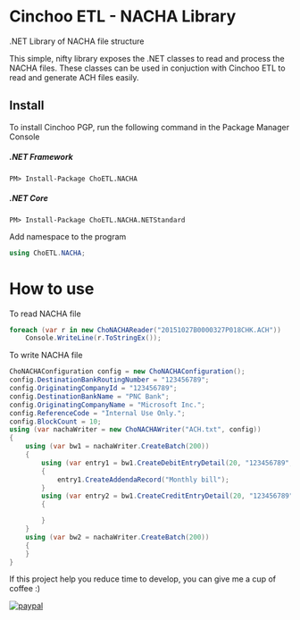 # Cinchoo ETL - NACHA Library
.NET Library of NACHA file structure

This simple, nifty library exposes the .NET classes to read and process the NACHA files. These classes can be used in conjuction with Cinchoo ETL to read and generate ACH files easily.

## Install

To install Cinchoo PGP, run the following command in the Package Manager Console

##### .NET Framework

    PM> Install-Package ChoETL.NACHA

##### .NET Core

    PM> Install-Package ChoETL.NACHA.NETStandard

Add namespace to the program

``` csharp
using ChoETL.NACHA;
```
# How to use

To read NACHA file

``` csharp
foreach (var r in new ChoNACHAReader("20151027B0000327P018CHK.ACH"))
	Console.WriteLine(r.ToStringEx());
```

To write NACHA file

``` csharp
ChoNACHAConfiguration config = new ChoNACHAConfiguration();
config.DestinationBankRoutingNumber = "123456789";
config.OriginatingCompanyId = "123456789";
config.DestinationBankName = "PNC Bank";
config.OriginatingCompanyName = "Microsoft Inc.";
config.ReferenceCode = "Internal Use Only.";
config.BlockCount = 10;
using (var nachaWriter = new ChoNACHAWriter("ACH.txt", config))
{
	using (var bw1 = nachaWriter.CreateBatch(200))
	{
		using (var entry1 = bw1.CreateDebitEntryDetail(20, "123456789", "1313131313", 22.505M, "ID Number", "ID Name", "Desc Data"))
		{
			entry1.CreateAddendaRecord("Monthly bill");
		}
		using (var entry2 = bw1.CreateCreditEntryDetail(20, "123456789", "1313131313", 22.505M, "ID Number", "ID Name", "Desc Data"))
		{

		}
	}
	using (var bw2 = nachaWriter.CreateBatch(200))
	{
	}
}
```

If this project help you reduce time to develop, you can give me a cup of coffee :)

[![paypal](https://www.paypalobjects.com/en_US/i/btn/btn_donateCC_LG.gif)](https://www.paypal.com/cgi-bin/webscr?cmd=_s-xclick&hosted_button_id=6S2UVXDPR63X8&source=url)
